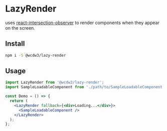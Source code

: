# LazyRender
uses [react-intersection-observer](https://www.npmjs.com/package/react-intersection-observer) to render components when they appear on the screen.

## Install

```bash
npm i -S @wcdw3/lazy-render
```

## Usage

```jsx
import LazyRender from '@wcdw3/lazy-render';
import SampleLoadableComponent from './path/to/SampleLoadableComponent'; // not exists in package. your components

const Demo = () => {
  return (
    <LazyRender fallback={<div>Loading...</div>}>
      <SampleLoadableComponent />
    </LazyRender>
  );
};
```

